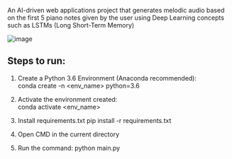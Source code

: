 An AI-driven web applications project that generates melodic audio based on the first 5 piano notes given by the user using Deep Learning concepts such as LSTMs (Long Short-Term Memory)

![image](https://github.com/siddhanthiyer-99/Rhapsody/assets/47019139/89146066-dbbf-4a37-8546-3b8edccca11d)

<h2> Steps to run: </h2>

1. Create a Python 3.6 Environment (Anaconda recommended): <br>
conda create -n <env_name> python=3.6

2. Activate the environment created: <br>
conda activate <env_name>

3. Install requirements.txt
pip install -r requirements.txt

4. Open CMD in the current directory

5. Run the command: python main.py
